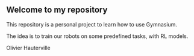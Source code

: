 ## Welcome to my repository

This repository is a personal project to learn how to use Gymnasium. 

The idea is to train our robots on some predefined tasks, with RL models.

Olivier Hauterville
